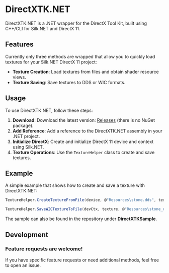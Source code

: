 # DirectXTK.NET

DirectXTK.NET is a .NET wrapper for the DirectX Tool Kit, built using C++/CLI for Silk.NET and DirectX 11. 

## Features

Currently only three methods are wrapped that allow you to quickly load textures for your Silk.NET DirectX 11 project: 
- **Texture Creation**: Load textures from files and obtain shader resource views.
- **Texture Saving**: Save textures to DDS or WIC formats.

## Usage

To use DirectXTK.NET, follow these steps:

1. **Download**: Download the latest version: [Releases](https://github.com/jjb-pro/DirectXTK.NET/releases/) (there is no NuGet package).
1. **Add Reference**: Add a reference to the DirectXTK.NET assembly in your .NET project.
2. **Initialize DirectX**: Create and initialize DirectX 11 device and context using Silk.NET.
3. **Texture Operations**: Use the `TextureHelper` class to create and save textures.

## Example

A simple example that shows how to create and save a texture with DirectXTK.NET:

```csharp
TextureHelper.CreateTextureFromFile(device, @"Resources\stone.dds", texture.GetAddressOf(), textureSrv.GetAddressOf());
```

```csharp
TextureHelper.SaveWICTextureToFile(devCtx, texture, @"Resources\stone_out.png", ContainerFormat.Png, PixelFormat.Format32bppBGRA, true);
```

The sample can also be found in the repository under **DirectXTKSample**. 

## Development

### Feature requests are welcome!

If you have specific feature requests or need additional methods, feel free to open an issue.